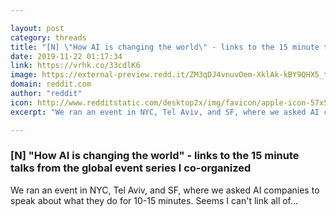 ```yaml
---

layout: post
category: threads
title: "[N] \"How AI is changing the world\" - links to the 15 minute talks from the global event series I co-organized"
date: 2019-11-22 01:17:34
link: https://vrhk.co/33cdlK6
image: https://external-preview.redd.it/ZM3qDJ4vnuvOem-XklAk-kBY9QHX5_thMTyeX-pVs-g.jpg?width=480&height=251.308900524&auto=webp&s=b8840b381d3de1a4de8e77e8016ee7469e87d028
domain: reddit.com
author: "reddit"
icon: http://www.redditstatic.com/desktop2x/img/favicon/apple-icon-57x57.png
excerpt: "We ran an event in NYC, Tel Aviv, and SF, where we asked AI companies to speak about what they do for 10-15 minutes. Seems I can't link all of..."

---
```


### [N] "How AI is changing the world" - links to the 15 minute talks from the global event series I co-organized

We ran an event in NYC, Tel Aviv, and SF, where we asked AI companies to speak about what they do for 10-15 minutes. Seems I can't link all of...